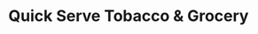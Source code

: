 ---
title: "Quick Serve Tobacco & Grocery"
url: /baltimore/quick-serve-tobacco-and-grocery/
shop: tobacco
---